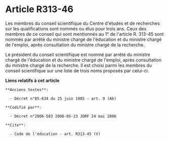 # Article R313-46

Les membres du conseil scientifique du Centre d'études et de recherches sur les qualifications sont nommés ou élus pour trois
ans. Ceux des membres de ce conseil qui sont mentionnés au 1° de l'article R. 313-45 sont nommés par arrêté du ministre
chargé de l'éducation et du ministre chargé de l'emploi, après consultation du ministre chargé de la recherche. 

Le président du conseil scientifique est nommé par arrêté du ministre chargé de l'éducation et du ministre chargé de
l'emploi, après consultation du ministre chargé de la recherche. Il est choisi parmi les membres du conseil scientifique sur
une liste de trois noms proposés par celui-ci.

**Liens relatifs à cet article**

	**Anciens textes**:

	  - Décret n°85-634 du 25 juin 1985 - art. 9 (Ab)

	**Codifié par**:

	  - Décret n°2006-583 2006-05-23 JORF 24 mai 2006

	**Cite**:

	  - Code de l'éducation - art. R313-45 (V)
